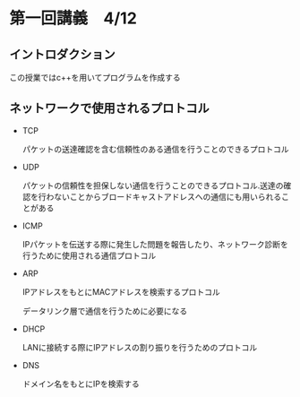 # 第一回講義　4/12

## イントロダクション

この授業ではc++を用いてプログラムを作成する

## ネットワークで使用されるプロトコル

- TCP

  パケットの送達確認を含む信頼性のある通信を行うことのできるプロトコル

- UDP

  パケットの信頼性を担保しない通信を行うことのできるプロトコル.送達の確認を行わないことからブロードキャストアドレスへの通信にも用いられることがある

- ICMP

  IPパケットを伝送する際に発生した問題を報告したり、ネットワーク診断を行うために使用される通信プロトコル

- ARP

  IPアドレスをもとにMACアドレスを検索するプロトコル

  データリンク層で通信を行うために必要になる

- DHCP

  LANに接続する際にIPアドレスの割り振りを行うためのプロトコル

- DNS

  ドメイン名をもとにIPを検索する

